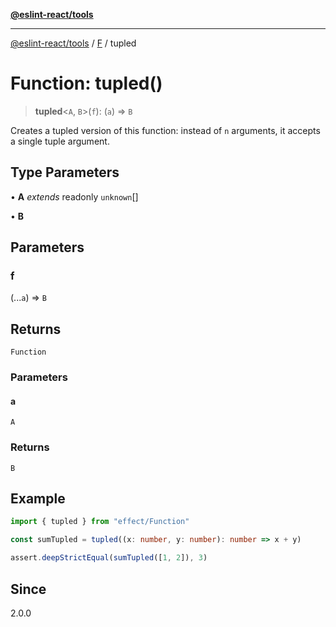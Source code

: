 [**@eslint-react/tools**](../../../README.md)

***

[@eslint-react/tools](../../../README.md) / [F](../README.md) / tupled

# Function: tupled()

> **tupled**\<`A`, `B`\>(`f`): (`a`) => `B`

Creates a tupled version of this function: instead of `n` arguments, it accepts a single tuple argument.

## Type Parameters

• **A** *extends* readonly `unknown`[]

• **B**

## Parameters

### f

(...`a`) => `B`

## Returns

`Function`

### Parameters

#### a

`A`

### Returns

`B`

## Example

```ts
import { tupled } from "effect/Function"

const sumTupled = tupled((x: number, y: number): number => x + y)

assert.deepStrictEqual(sumTupled([1, 2]), 3)
```

## Since

2.0.0
